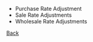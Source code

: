 * Purchase Rate Adjustment
* Sale Rate Adjustments 
* Wholesale Rate Adjustments 


[Back](https://github.com/hmislk/hmis/wiki/Pharmacy-Adjustments)